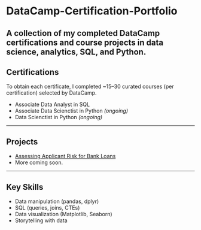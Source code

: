 # DataCamp-Certification-Portfolio

A collection of my completed DataCamp certifications and course projects in data science, analytics, SQL, and Python.
---

## Certifications

To obtain each certificate, I completed ~15–30 curated courses (per certification) selected by DataCamp.

- Associate Data Analyst in SQL
- Associate Data Scienctist in Python *(ongoing)*
- Data Scienctist in Python *(ongoing)*

---

## Projects
- [Assessing Applicant Risk for Bank Loans](link-if-public)
- More coming soon.
---

## Key Skills
- Data manipulation (pandas, dplyr)
- SQL (queries, joins, CTEs)
- Data visualization (Matplotlib, Seaborn)
- Storytelling with data
